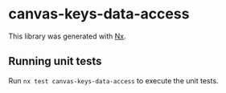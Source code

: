 # canvas-keys-data-access

This library was generated with [Nx](https://nx.dev).


## Running unit tests

Run `nx test canvas-keys-data-access` to execute the unit tests.

